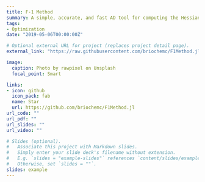```yaml
---
title: F-1 Method
summary: A simple, accurate, and fast AD tool for computing the Hessian of an objective function defined implictly by a system of PDEs.
tags:
- Optimization
date: "2019-05-06T00:00:00Z"

# Optional external URL for project (replaces project detail page).
external_link: "https://raw.githubusercontent.com/briochemc/F1Method.jl/master/README.md"

image:
  caption: Photo by rawpixel on Unsplash
  focal_point: Smart

links:
- icon: github
  icon_pack: fab
  name: Star
  url: https://github.com/briochemc/F1Method.jl
url_code: ""
url_pdf: ""
url_slides: ""
url_video: ""

# Slides (optional).
#   Associate this project with Markdown slides.
#   Simply enter your slide deck's filename without extension.
#   E.g. `slides = "example-slides"` references `content/slides/example-slides.md`.
#   Otherwise, set `slides = ""`.
slides: example
---
```

